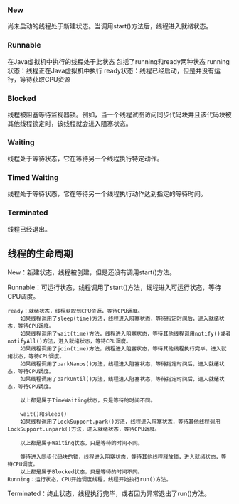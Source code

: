 ### New
尚未启动的线程处于新建状态。当调用start()方法后，线程进入就绪状态。

### Runnable
在Java虚拟机中执行的线程处于此状态
包括了running和ready两种状态
running状态：线程正在Java虚拟机中执行
ready状态：线程已经启动，但是并没有运行，等待获取CPU资源

### Blocked
线程被阻塞等待监视器锁。例如，当一个线程试图访问同步代码块并且该代码块被其他线程锁定时，该线程就会进入阻塞状态。

### Waiting
线程处于等待状态，它在等待另一个线程执行特定动作。

### Timed Waiting
线程处于等待状态，它在等待另一个线程执行动作达到指定的等待时间。

### Terminated
线程已经退出。

## 线程的生命周期

New：新建状态，线程被创建，但是还没有调用start()方法。

Runnable：可运行状态，线程调用了start()方法，线程进入可运行状态，等待CPU调度。
    
    ready：就绪状态，线程获取到CPU资源，等待CPU调度。
        如果线程调用了sleep(time)方法，线程进入阻塞状态，等待指定时间后，进入就绪状态，等待CPU调度。
        如果线程调用了wait(time)方法，线程进入阻塞状态，等待其他线程调用notify()或者notifyAll()方法，进入就绪状态，等待CPU调度。
        如果线程调用了join(time)方法，线程进入阻塞状态，等待其他线程执行完毕，进入就绪状态，等待CPU调度。
        如果线程调用了parkNanos()方法，线程进入阻塞状态，等待指定时间后，进入就绪状态，等待CPU调度。
        如果线程调用了parkUntil()方法，线程进入阻塞状态，等待指定时间后，进入就绪状态，等待CPU调度。
        
        以上都是属于TimeWaiting状态，只是等待的时间不同。
        
        wait()和sleep()
        如果线程调用了LockSupport.park()方法，线程进入阻塞状态，等待其他线程调用LockSupport.unpark()方法，进入就绪状态，等待CPU调度。
        
        以上都是属于Waiting状态，只是等待的时间不同。
        
        等待进入同步代码块的锁，线程进入阻塞状态，等待其他线程释放锁，进入就绪状态，等待CPU调度。
        以上都是属于Blocked状态，只是等待的时间不同。
    Running：运行状态，CPU开始调度线程，线程开始执行run()方法。

Terminated：终止状态，线程执行完毕，或者因为异常退出了run()方法。

